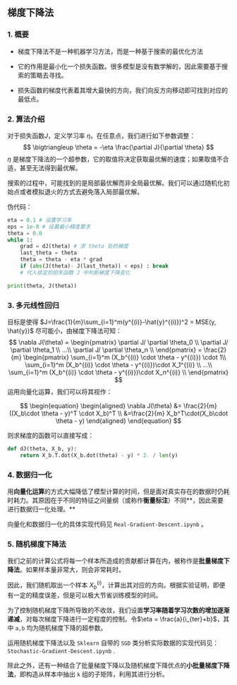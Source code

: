 ## 梯度下降法

### 1. 概要

- 梯度下降法不是一种机器学习方法，而是一种基于搜索的最优化方法

- 它的作用是最小化一个损失函数。很多模型是没有数学解的，因此需要基于搜索的策略去寻找。

- 损失函数的梯度代表着其增大最快的方向，我们向反方向移动即可找到对应的最低点。



### 2. 算法介绍

对于损失函数$J$，定义学习率 $\eta$。在任意点，我们进行如下参数调整：
$$
\bigtriangleup \theta = -\eta \frac{\partial J}{\partial \theta}
$$
$\eta$ 是梯度下降法的一个超参数，它的取值将决定获取最优解的速度；如果取值不合适，甚至无法得到最优解。

搜索的过程中，可能找到的是局部最优解而非全局最优解。我们可以通过随机化初始点或者模拟退火的方式去避免落入局部最优解。

伪代码：

```py
eta = 0.1 # 设置学习率
eps = 1e-8 # 设置最小精度要求
theta = 0.0
while 1:
    grad = dJ(theta) # 求 theta 处的梯度
    last_theta = theta
    theta = theta - eta * grad
    if (abs(J(theta)- J(last_theta)) < eps) : break
    # 代入给定的损失函数 J 中判断梯度下降变化
    
print(theta, J(theta))
```



### 3. 多元线性回归

目标是使得 $J=\frac{1}{m}\sum_{i=1}^m(y^{(i)}-\hat{y}^{(i)})^2 = MSE(y, \hat{y})$ 尽可能小，由梯度下降法可知：
$$
\nabla J(\theta) 
= \begin{pmatrix}
\partial J/ \partial \theta_0 \\
\partial J/ \partial \theta_1  \\
...\\
\partial J/ \partial \theta_n  \\
\end{pmatrix} 
= \frac{2}{m} \begin{pmatrix}
\sum_{i=1}^m (X_b^{(i)} \cdot \theta - y^{(i)}) \cdot 1\\
\sum_{i=1}^m (X_b^{(i)} \cdot \theta - y^{(i)})\cdot X_1^{(i)} \\
...\\
\sum_{i=1}^m (X_b^{(i)} \cdot \theta - y^{(i)})\cdot X_n^{(i)}  \\
\end{pmatrix}
$$
运用向量化运算，我们可以将其视作：

$$
\begin{equation}
\begin{aligned}
\nabla J(\theta) 
&= \frac{2}{m} ((X_b\cdot \theta - y)^T \cdot X_b)^T \\
&=\frac{2}{m} X_b^T\cdot(X_b\cdot \theta - y)
\end{aligned}
\end{equation}
$$

则求梯度的函数可以直接写成：

```py
def dJ(theta, X_b, y):
    return X_b.T.dot(X_b.dot(theta) - y) * 2. / len(y)
```



### 4. 数据归一化

用**向量化运算**的方式大幅降低了模型计算的时间，但是面对真实存在的数据时仍耗时耗力。其原因在于不同的特征之间量纲（或称作**衡量标注**）不同**，因此需要进行数据归一化处理。**

向量化和数据归一化的具体实现代码见 `Real-Gradient-Descent.ipynb` 。



### 5. 随机梯度下降法

我们之前的计算公式将每一个样本所造成的贡献都计算在内，被称作是**批量梯度下降法**。如果样本量非常大，则会非常耗时。

因此，我们随机取出一个样本 $X_b^{(i)}$，计算出其对应的方向。根据实验证明，即便有一定的精度误差，但是可以极大节省训练模型的时间。

为了控制随机梯度下降所导致的不收敛，我们设置**学习率随着学习次数的增加逐渐递减**，对每次梯度下降进行一定程度的控制。令$\eta = \frac{a}{i_{ter}+b}$，其中 `a,b` 均为随机梯度下降的超参数。

运用随机梯度下降法以及 `Sklearn` 自带的 `SGD` 类分析实际数据的实现代码见：`Stochastic-Gradient-Descent.ipynb` .

除此之外，还有一种结合了批量梯度下降以及随机梯度下降优点的**小批量梯度下降法**，即构造从样本中抽出 `k` 组的子矩阵，利用其进行分析。

